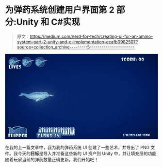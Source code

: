 # 为弹药系统创建用户界面第 2 部分:Unity 和 C#实现

> 原文：<https://medium.com/nerd-for-tech/creating-ui-for-an-ammo-system-part-2-unity-and-c-implementation-ecafb0982507?source=collection_archive---------5----------------------->

![](img/c41958c787c1de020e5473990fe7c20f.png)

在我的上一篇文章中，我为我的弹药系统 UI 创建了一些艺术，并导出了 PNG 文件。我今天的**目标**是导入并准备这些新的 UI 资产到 Unity 中，并让填充层的功能随着玩家当前的弹药数量正确更新。我们开始吧！